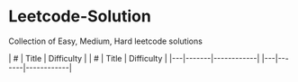# Leetcode-Solution
Collection of Easy, Medium, Hard leetcode solutions

| # | Title | Difficulty | | # | Title | Difficulty |
|---|-------|------------| |---|-------|------------|
